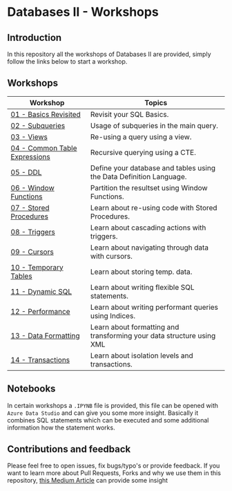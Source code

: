 # Databases II - Workshops

## Introduction

In this repository all the workshops of Databases II are provided, simply follow the links below to start a workshop.

## Workshops

| Workshop | Topics |
| ----- | ---- |
| [01 - Basics Revisited](/workshops/basic/basic.md) | Revisit your SQL Basics. |
| [02 - Subqueries](/workshops/subqueries/subqueries.md) | Usage of subqueries in the main query. |
| [03 - Views](/workshops/views/views.md) | Re-using a query using a view. |
| [04 - Common Table Expressions](/workshops/cte/cte.md) | Recursive querying using a CTE. |
| [05 - DDL](/workshops/ddl/ddl.md) | Define your database and tables using the Data Definition Language. |
| [06 - Window Functions](/workshops/window-functions/window-functions.md) | Partition the resultset using Window Functions. |
| [07 - Stored Procedures](/workshops/stored-procedures/stored-procedures.md) | Learn about re-using code with Stored Procedures. |
| [08 - Triggers](/workshops/triggers/triggers.md) | Learn about cascading actions with triggers. |
| [09 - Cursors](/workshops/cursors/cursors.md) | Learn about navigating through data with cursors. |
| [10 - Temporary Tables](/workshops/temp-tables/temp-tables.md) | Learn about storing temp. data. |
| [11 - Dynamic SQL](/workshops/dynamic-sql/dynamic-sql.md) | Learn about writing flexible SQL statements. |
| [12 - Performance](/workshops/performance/performance.md) | Learn about writing performant queries using Indices.|
| [13 - Data Formatting](/workshops/xml/xml.md) | Learn about formatting and transforming your data structure using XML|
| [14 - Transactions](/workshops/transactions/transactions.md) | Learn about isolation levels and transactions. |

## Notebooks
In certain workshops a `.IPYNB` file is provided, this file can be opened with `Azure Data Studio` and can give you some more insight. Basically it combines SQL statements which can be executed and some additional information how the statement works. 

## Contributions and feedback
Please feel free to open issues, fix bugs/typo's or provide feedback. If you want to learn more about Pull Requests, Forks and why we use them in this repository, [this Medium Article](https://zellwk.com/blog/submit-pull-request) can provide some insight
